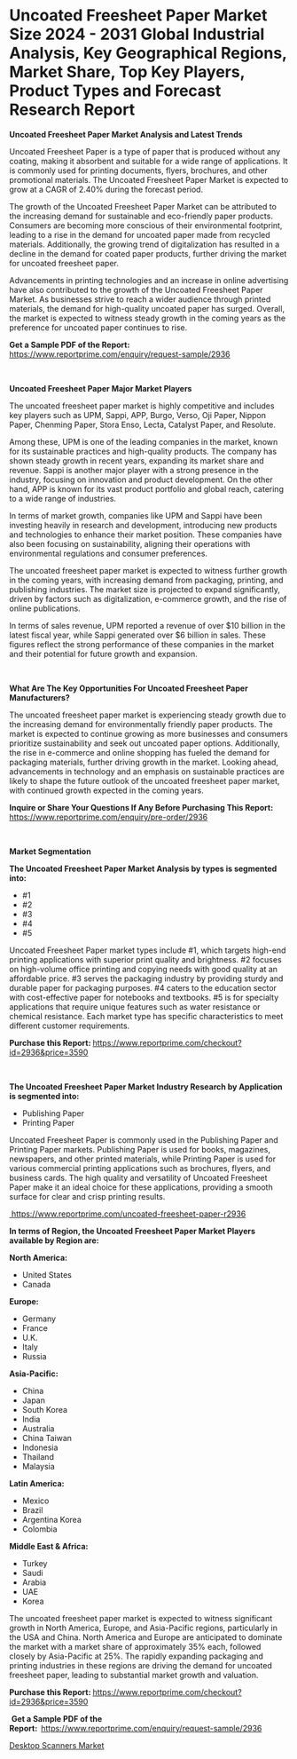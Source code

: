 <p><h1>Uncoated Freesheet Paper Market Size 2024 - 2031 Global Industrial Analysis, Key Geographical Regions, Market Share, Top Key Players, Product Types and Forecast Research Report</h1></p><p><strong>Uncoated Freesheet Paper Market Analysis and Latest Trends</strong></p>
<p><p>Uncoated Freesheet Paper is a type of paper that is produced without any coating, making it absorbent and suitable for a wide range of applications. It is commonly used for printing documents, flyers, brochures, and other promotional materials. The Uncoated Freesheet Paper Market is expected to grow at a CAGR of 2.40% during the forecast period.</p><p>The growth of the Uncoated Freesheet Paper Market can be attributed to the increasing demand for sustainable and eco-friendly paper products. Consumers are becoming more conscious of their environmental footprint, leading to a rise in the demand for uncoated paper made from recycled materials. Additionally, the growing trend of digitalization has resulted in a decline in the demand for coated paper products, further driving the market for uncoated freesheet paper.</p><p>Advancements in printing technologies and an increase in online advertising have also contributed to the growth of the Uncoated Freesheet Paper Market. As businesses strive to reach a wider audience through printed materials, the demand for high-quality uncoated paper has surged. Overall, the market is expected to witness steady growth in the coming years as the preference for uncoated paper continues to rise.</p></p>
<p><strong>Get a Sample PDF of the Report:&nbsp;</strong> <a href="https://www.reportprime.com/enquiry/request-sample/2936">https://www.reportprime.com/enquiry/request-sample/2936</a></p>
<p>&nbsp;</p>
<p><strong>Uncoated Freesheet Paper Major Market Players</strong></p>
<p><p>The uncoated freesheet paper market is highly competitive and includes key players such as UPM, Sappi, APP, Burgo, Verso, Oji Paper, Nippon Paper, Chenming Paper, Stora Enso, Lecta, Catalyst Paper, and Resolute. </p><p>Among these, UPM is one of the leading companies in the market, known for its sustainable practices and high-quality products. The company has shown steady growth in recent years, expanding its market share and revenue. Sappi is another major player with a strong presence in the industry, focusing on innovation and product development. On the other hand, APP is known for its vast product portfolio and global reach, catering to a wide range of industries.</p><p>In terms of market growth, companies like UPM and Sappi have been investing heavily in research and development, introducing new products and technologies to enhance their market position. These companies have also been focusing on sustainability, aligning their operations with environmental regulations and consumer preferences.</p><p>The uncoated freesheet paper market is expected to witness further growth in the coming years, with increasing demand from packaging, printing, and publishing industries. The market size is projected to expand significantly, driven by factors such as digitalization, e-commerce growth, and the rise of online publications.</p><p>In terms of sales revenue, UPM reported a revenue of over $10 billion in the latest fiscal year, while Sappi generated over $6 billion in sales. These figures reflect the strong performance of these companies in the market and their potential for future growth and expansion.</p></p>
<p>&nbsp;</p>
<p><strong>What Are The Key Opportunities For Uncoated Freesheet Paper Manufacturers?</strong></p>
<p><p>The uncoated freesheet paper market is experiencing steady growth due to the increasing demand for environmentally friendly paper products. The market is expected to continue growing as more businesses and consumers prioritize sustainability and seek out uncoated paper options. Additionally, the rise in e-commerce and online shopping has fueled the demand for packaging materials, further driving growth in the market. Looking ahead, advancements in technology and an emphasis on sustainable practices are likely to shape the future outlook of the uncoated freesheet paper market, with continued growth expected in the coming years.</p></p>
<p><strong>Inquire or Share Your Questions If Any Before Purchasing This Report:</strong> <a href="https://www.reportprime.com/enquiry/pre-order/2936">https://www.reportprime.com/enquiry/pre-order/2936</a></p>
<p>&nbsp;</p>
<p><strong>Market Segmentation</strong></p>
<p><strong>The Uncoated Freesheet Paper Market Analysis by types is segmented into:</strong></p>
<p><ul><li>#1</li><li>#2</li><li>#3</li><li>#4</li><li>#5</li></ul></p>
<p><p>Uncoated Freesheet Paper market types include #1, which targets high-end printing applications with superior print quality and brightness. #2 focuses on high-volume office printing and copying needs with good quality at an affordable price. #3 serves the packaging industry by providing sturdy and durable paper for packaging purposes. #4 caters to the education sector with cost-effective paper for notebooks and textbooks. #5 is for specialty applications that require unique features such as water resistance or chemical resistance. Each market type has specific characteristics to meet different customer requirements.</p></p>
<p><strong>Purchase this Report:&nbsp;</strong><a href="https://www.reportprime.com/checkout?id=2936&price=3590">https://www.reportprime.com/checkout?id=2936&price=3590</a></p>
<p>&nbsp;</p>
<p><strong>The Uncoated Freesheet Paper Market Industry Research by Application is segmented into:</strong></p>
<p><ul><li>Publishing Paper</li><li>Printing Paper</li></ul></p>
<p><p>Uncoated Freesheet Paper is commonly used in the Publishing Paper and Printing Paper markets. Publishing Paper is used for books, magazines, newspapers, and other printed materials, while Printing Paper is used for various commercial printing applications such as brochures, flyers, and business cards. The high quality and versatility of Uncoated Freesheet Paper make it an ideal choice for these applications, providing a smooth surface for clear and crisp printing results.</p></p>
<p><a href="https://www.reportprime.com/uncoated-freesheet-paper-r2936">&nbsp;https://www.reportprime.com/uncoated-freesheet-paper-r2936</a></p>
<p><strong>In terms of Region, the Uncoated Freesheet Paper Market Players available by Region are:</strong></p>
<p>
    <p> <strong> North America: </strong>
        <ul>
            <li>United States</li>
            <li>Canada</li>
        </ul>
        </p> 
    <p> <strong> Europe: </strong>
        <ul>
            <li>Germany</li>
            <li>France</li>
            <li>U.K.</li>
            <li>Italy</li>
            <li>Russia</li>
        </ul>
        </p> 
    <p> <strong> Asia-Pacific: </strong>
        <ul>
            <li>China</li>
            <li>Japan</li>
            <li>South Korea</li>
            <li>India</li>
            <li>Australia</li>
            <li>China Taiwan</li>
            <li>Indonesia</li>
            <li>Thailand</li>
            <li>Malaysia</li>
        </ul>
        </p> 
    <p> <strong> Latin America: </strong>
        <ul>
            <li>Mexico</li>
            <li>Brazil</li>
            <li>Argentina Korea</li>
            <li>Colombia</li>
        </ul>
        </p> 
    <p> <strong> Middle East & Africa: </strong>
        <ul>
            <li>Turkey</li>
            <li>Saudi</li>
            <li>Arabia</li>
            <li>UAE</li>
            <li>Korea</li>
        </ul>
    </p>
    </p>
<p><p>The uncoated freesheet paper market is expected to witness significant growth in North America, Europe, and Asia-Pacific regions, particularly in the USA and China. North America and Europe are anticipated to dominate the market with a market share of approximately 35% each, followed closely by Asia-Pacific at 25%. The rapidly expanding packaging and printing industries in these regions are driving the demand for uncoated freesheet paper, leading to substantial market growth and valuation.</p></p>
<p><strong>Purchase this Report: </strong><a href="https://www.reportprime.com/checkout?id=2936&price=3590">https://www.reportprime.com/checkout?id=2936&price=3590</a></p>
<p>&nbsp;<strong>Get a Sample PDF of the Report:&nbsp;&nbsp;</strong><a href="https://www.reportprime.com/enquiry/request-sample/2936">https://www.reportprime.com/enquiry/request-sample/2936</a></p>
<p><strong></strong></p>
<p><p><a href="https://github.com/mabenkhyari11/Market-Research-Report-List-2/blob/main/desktop-scanners-market.md">Desktop Scanners Market</a></p></p>